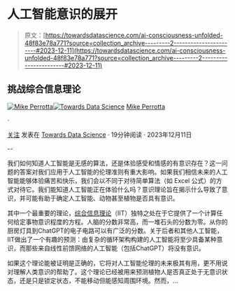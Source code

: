 # 人工智能意识的展开

> 原文：[https://towardsdatascience.com/ai-consciousness-unfolded-48f83e78a771?source=collection_archive---------2-----------------------#2023-12-11](https://towardsdatascience.com/ai-consciousness-unfolded-48f83e78a771?source=collection_archive---------2-----------------------#2023-12-11)

## 挑战综合信息理论

[](https://mikeperrotta.medium.com/?source=post_page-----48f83e78a771--------------------------------)[![Mike Perrotta](../Images/3501ce89d561dab74083f8653b0a0e42.png)](https://mikeperrotta.medium.com/?source=post_page-----48f83e78a771--------------------------------)[](https://towardsdatascience.com/?source=post_page-----48f83e78a771--------------------------------)[![Towards Data Science](../Images/a6ff2676ffcc0c7aad8aaf1d79379785.png)](https://towardsdatascience.com/?source=post_page-----48f83e78a771--------------------------------) [Mike Perrotta](https://mikeperrotta.medium.com/?source=post_page-----48f83e78a771--------------------------------)

·

[关注](https://medium.com/m/signin?actionUrl=https%3A%2F%2Fmedium.com%2F_%2Fsubscribe%2Fuser%2Fdb2187d302a&operation=register&redirect=https%3A%2F%2Ftowardsdatascience.com%2Fai-consciousness-unfolded-48f83e78a771&user=Mike+Perrotta&userId=db2187d302a&source=post_page-db2187d302a----48f83e78a771---------------------post_header-----------) 发表在 [Towards Data Science](https://towardsdatascience.com/?source=post_page-----48f83e78a771--------------------------------) · 19分钟阅读 · 2023年12月11日[](https://medium.com/m/signin?actionUrl=https%3A%2F%2Fmedium.com%2F_%2Fvote%2Ftowards-data-science%2F48f83e78a771&operation=register&redirect=https%3A%2F%2Ftowardsdatascience.com%2Fai-consciousness-unfolded-48f83e78a771&user=Mike+Perrotta&userId=db2187d302a&source=-----48f83e78a771---------------------clap_footer-----------)

--

[](https://medium.com/m/signin?actionUrl=https%3A%2F%2Fmedium.com%2F_%2Fbookmark%2Fp%2F48f83e78a771&operation=register&redirect=https%3A%2F%2Ftowardsdatascience.com%2Fai-consciousness-unfolded-48f83e78a771&source=-----48f83e78a771---------------------bookmark_footer-----------)

我们如何知道人工智能是无感的算法，还是体验感受和情感的有意识存在？这一问题的答案对我们应用于人工智能的伦理准则有重大影响。如果我们相信未来的人工智能能够体验痛苦和快乐，我们会以不同于对待简单算法（如 Excel 公式）的方式对待它。我们能知道人工智能正在体验什么吗？意识理论旨在揭示什么导致了意识，并可能有助于确定人工智能、动物甚至植物是否具有意识。

其中一个最重要的理论，[综合信息理论](https://www.doi.org/10.1371/journal.pcbi.1003588)（IIT）独特之处在于它提供了一个计算任何给定事物意识程度的方程。人脑的分数非常高，而一堆石头的分数为零。从你的厨房灯具到ChatGPT的电子电路可以有广泛的分数。关于后者和其他人工智能，IIT做出了一个有趣的预测：由复杂的循环架构构建的人工智能将至少具备某种意识，而那些来自线性前馈网络的人工智能（包括ChatGPT）将没有意识。

如果这个理论能被证明是正确的，它将对人工智能伦理的未来极其有用，更不用说对理解人类意识的帮助了。这个理论已经被用来预测植物人是否真正处于无意识状态，还是只是锁定状态，不能移动但能感知周围环境。然而，…
